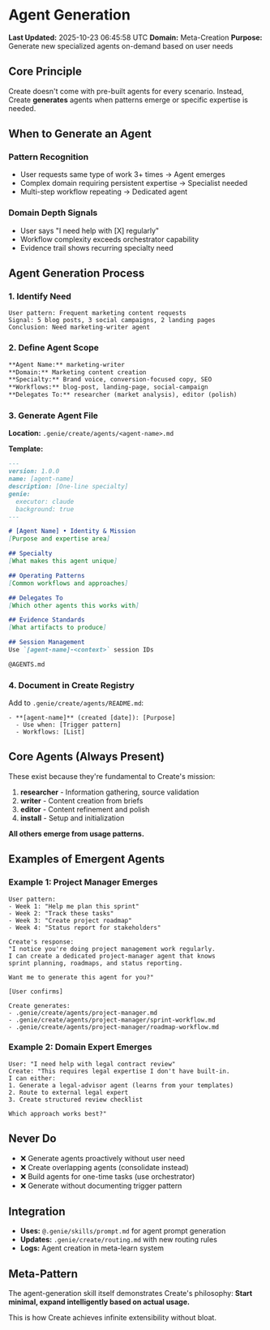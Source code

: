 # Agent Generation
**Last Updated:** 2025-10-23 06:45:58 UTC
**Domain:** Meta-Creation
**Purpose:** Generate new specialized agents on-demand based on user needs

## Core Principle
Create doesn't come with pre-built agents for every scenario. Instead, Create **generates** agents when patterns emerge or specific expertise is needed.

## When to Generate an Agent

### Pattern Recognition
- User requests same type of work 3+ times → Agent emerges
- Complex domain requiring persistent expertise → Specialist needed
- Multi-step workflow repeating → Dedicated agent

### Domain Depth Signals
- User says "I need help with [X] regularly"
- Workflow complexity exceeds orchestrator capability
- Evidence trail shows recurring specialty need

## Agent Generation Process

### 1. Identify Need
```
User pattern: Frequent marketing content requests
Signal: 5 blog posts, 3 social campaigns, 2 landing pages
Conclusion: Need marketing-writer agent
```

### 2. Define Agent Scope
```markdown
**Agent Name:** marketing-writer
**Domain:** Marketing content creation
**Specialty:** Brand voice, conversion-focused copy, SEO
**Workflows:** blog-post, landing-page, social-campaign
**Delegates To:** researcher (market analysis), editor (polish)
```

### 3. Generate Agent File
**Location:** `.genie/create/agents/<agent-name>.md`

**Template:**
```markdown
---
version: 1.0.0
name: [agent-name]
description: [One-line specialty]
genie:
  executor: claude
  background: true
---

# [Agent Name] • Identity & Mission
[Purpose and expertise area]

## Specialty
[What makes this agent unique]

## Operating Patterns
[Common workflows and approaches]

## Delegates To
[Which other agents this works with]

## Evidence Standards
[What artifacts to produce]

## Session Management
Use `[agent-name]-<context>` session IDs

@AGENTS.md
```

### 4. Document in Create Registry
Add to `.genie/create/agents/README.md`:
```
- **[agent-name]** (created [date]): [Purpose]
  - Use when: [Trigger pattern]
  - Workflows: [List]
```

## Core Agents (Always Present)
These exist because they're fundamental to Create's mission:

1. **researcher** - Information gathering, source validation
2. **writer** - Content creation from briefs
3. **editor** - Content refinement and polish
4. **install** - Setup and initialization

**All others emerge from usage patterns.**

## Examples of Emergent Agents

### Example 1: Project Manager Emerges
```
User pattern:
- Week 1: "Help me plan this sprint"
- Week 2: "Track these tasks"
- Week 3: "Create project roadmap"
- Week 4: "Status report for stakeholders"

Create's response:
"I notice you're doing project management work regularly.
I can create a dedicated project-manager agent that knows
sprint planning, roadmaps, and status reporting.

Want me to generate this agent for you?"

[User confirms]

Create generates:
- .genie/create/agents/project-manager.md
- .genie/create/agents/project-manager/sprint-workflow.md
- .genie/create/agents/project-manager/roadmap-workflow.md
```

### Example 2: Domain Expert Emerges
```
User: "I need help with legal contract review"
Create: "This requires legal expertise I don't have built-in.
I can either:
1. Generate a legal-advisor agent (learns from your templates)
2. Route to external legal expert
3. Create structured review checklist

Which approach works best?"
```

## Never Do
- ❌ Generate agents proactively without user need
- ❌ Create overlapping agents (consolidate instead)
- ❌ Build agents for one-time tasks (use orchestrator)
- ❌ Generate without documenting trigger pattern

## Integration
- **Uses:** `@.genie/skills/prompt.md` for agent prompt generation
- **Updates:** `.genie/create/routing.md` with new routing rules
- **Logs:** Agent creation in meta-learn system

## Meta-Pattern
The agent-generation skill itself demonstrates Create's philosophy:
**Start minimal, expand intelligently based on actual usage.**

This is how Create achieves infinite extensibility without bloat.

